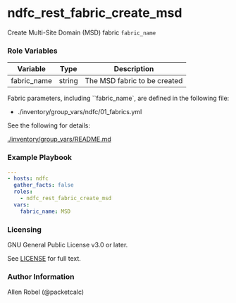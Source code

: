 # ndfc_rest_fabric_create_msd

Create Multi-Site Domain (MSD) fabric ``fabric_name``

### Role Variables

Variable        | Type   | Description
----------------|--------|----------------------------------------
fabric_name     | string | The MSD fabric to be created

Fabric parameters, including ``fabric_name`, are defined in the following file:

- ./inventory/group_vars/ndfc/01_fabrics.yml

See the following for details:

[./inventory/group_vars/README.md](https://github.com/allenrobel/ndfc-roles/tree/master/inventory/group_vars/README.md)

### Example Playbook

```yaml
---
- hosts: ndfc
  gather_facts: false
  roles:
    - ndfc_rest_fabric_create_msd
  vars:
    fabric_name: MSD
```

### Licensing

GNU General Public License v3.0 or later.

See [LICENSE](https://www.gnu.org/licenses/gpl-3.0.txt) for full text.

### Author Information

Allen Robel (@packetcalc)
